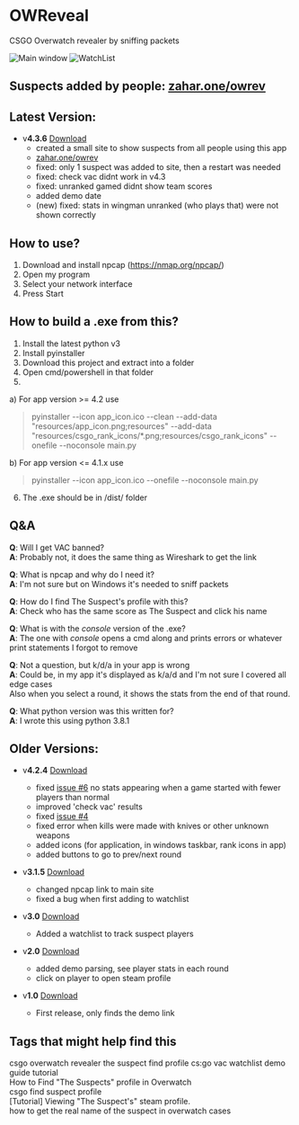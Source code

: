
# OWReveal
CSGO Overwatch revealer by sniffing packets

![Main window](https://i.imgur.com/lulwtDh.png) ![WatchList](https://i.imgur.com/LEablcb.png)

## Suspects added by people: [zahar.one/owrev](https://zahar.one/owrev)

## Latest Version:  
  
* v**4.3.6** [Download](https://github.com/ZaharX97/OWReveal/releases/latest)  
	* created a small site to show suspects from all people using this app  
	* [zahar.one/owrev](https://zahar.one/owrev)  
	* fixed: only 1 suspect was added to site, then a restart was needed  
	* fixed: check vac didnt work in v4.3  
	* fixed: unranked gamed didnt show team scores  
	* added demo date
	* (new) fixed: stats in wingman unranked (who plays that) were not shown correctly
  
## How to use?
1. Download and install npcap (https://nmap.org/npcap/)
2. Open my program
3. Select your network interface
4. Press Start

## How to build a .exe from this?
1. Install the latest python v3
2. Install pyinstaller
3. Download this project and extract into a folder
4. Open cmd/powershell in that folder
5.
a) For app version >= 4.2 use  
> pyinstaller --icon app_icon.ico --clean --add-data "resources/app_icon.png;resources" --add-data "resources/csgo_rank_icons/*.png;resources/csgo_rank_icons" --onefile --noconsole main.py
> 
b) For app version <= 4.1.x use  
> pyinstaller --icon app_icon.ico --onefile --noconsole main.py
6. The .exe should be in /dist/ folder

## Q&A
**Q**: Will I get VAC banned?  
**A**: Probably not, it does the same thing as Wireshark to get the link  

**Q**: What is npcap and why do I need it?  
**A**: I'm not sure but on Windows it's needed to sniff packets  


**Q**: How do I find The Suspect's profile with this?  
**A**: Check who has the same score as The Suspect and click his name  

**Q**: What is with the _console_ version of the .exe?  
**A**: The one with _console_ opens a cmd along and prints errors or whatever print statements I forgot to remove  

**Q**: Not a question, but k/d/a in your app is wrong  
**A**: Could be, in my app it's displayed as k/a/d and I'm not sure I covered all edge cases  
Also when you select a round, it shows the stats from the end of that round.

**Q**: What python version was this written for?  
**A**: I wrote this using python 3.8.1  
  
## Older Versions: 

* v**4.2.4** [Download](https://github.com/ZaharX97/OWReveal/releases/tag/4.2.4)  
  * fixed [issue #6](https://github.com/ZaharX97/OWReveal/issues/6) no stats appearing when a game started with fewer players than normal
  * improved 'check vac' results
  * fixed [issue #4](https://github.com/ZaharX97/OWReveal/issues/4)
  * fixed error when kills were made with knives or other unknown weapons  
  * added icons (for application, in windows taskbar, rank icons in app)  
  * added buttons to go to prev/next round  
  
* v**3.1.5** [Download](https://github.com/ZaharX97/OWReveal/releases/tag/3.1.5)  
  * changed npcap link to main site  
  * fixed a bug when first adding to watchlist 
  
* v**3.0** [Download](https://github.com/ZaharX97/OWReveal/releases/tag/3.0)
  * Added a watchlist to track suspect players
  
* v**2.0** [Download](https://github.com/ZaharX97/OWReveal/releases/tag/2.0)
  * added demo parsing, see player stats in each round
  * click on player to open steam profile
  
* v**1.0** [Download](https://github.com/ZaharX97/OWReveal/releases/tag/1.0)
  * First release, only finds the demo link  
  
## Tags that might help find this  
csgo overwatch revealer the suspect find profile cs:go vac watchlist demo guide tutorial  
How to Find "The Suspects" profile in Overwatch  
csgo find suspect profile  
[Tutorial] Viewing "The Suspect's" steam profile.  
how to get the real name of the suspect in overwatch cases  
